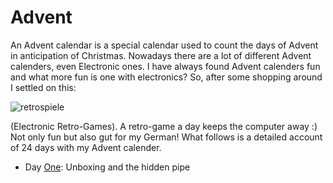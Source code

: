 # Advent

An Advent calendar is a special calendar used to count the days of Advent in anticipation of Christmas. Nowadays there are a lot of different Advent calenders, even Electronic ones. I have always found Advent calenders fun and what more fun is one with electronics? So, after some shopping around I settled on this:

![retrospiele](img/retrospiele.png)

(Electronic Retro-Games). A retro-game a day keeps the computer away :) Not only fun but also gut for my German! What follows is a detailed account of 24 days with my Advent calender.

- Day [One](1.md): Unboxing and the hidden pipe